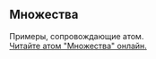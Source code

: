 ## Множества

Примеры, сопровождающие атом.  
[Читайте атом "Множества" онлайн.](https://stepik.org/lesson/104337/step/1)